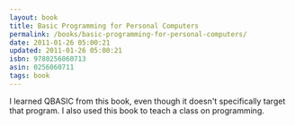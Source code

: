 ```yaml
---
layout: book
title: Basic Programming for Personal Computers
permalink: /books/basic-programming-for-personal-computers/
date: 2011-01-26 05:00:21
updated: 2011-01-26 05:00:21
isbn: 9780256060713
asin: 0256060711
tags: book
---
```

I learned QBASIC from this book, even though it doesn't specifically target
that program. I also used this book to teach a class on programming.
